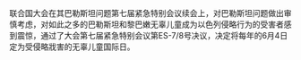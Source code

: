 联合国大会在其巴勒斯坦问题第七届紧急特别会议续会上，对巴勒斯坦问题做出审慎考虑，对如此之多的巴勒斯坦和黎巴嫩无辜儿童成为以色列侵略行为的受害者感到震惊，通过了大会第七届紧急特别会议第ES-7/8号决议，决定将每年的6月4日定为受侵略戕害的无辜儿童国际日。




